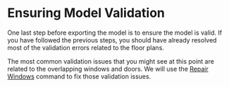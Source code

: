 # Ensuring Model Validation

One last step before exporting the model is to ensure the model is valid. If you have followed the previous steps, you should have already resolved most of the validation errors related to the floor plans.&#x20;

The most common validation issues that you might see at this point are related to the overlapping windows and doors. We will use the [Repair Windows](../../../model-editor/commands/me_repair_windows.md) command to fix those validation issues.

